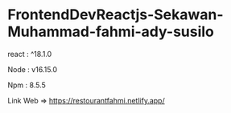# FrontendDevReactjs-Sekawan-Muhammad-fahmi-ady-susilo

react : ^18.1.0

Node : v16.15.0

Npm : 8.5.5

Link Web => https://restourantfahmi.netlify.app/

